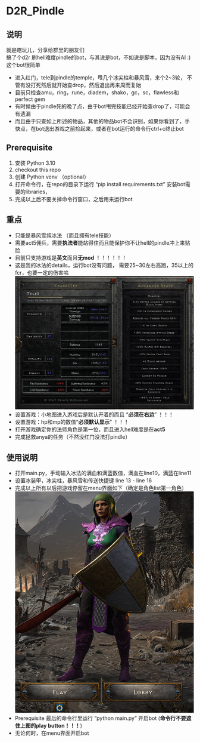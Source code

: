 # D2R_Pindle
## 说明
就是瞎玩儿，分享给群里的朋友们\
搞了个d2r 刷hell难度pindle的bot，与其说是bot，不如说是脚本，因为没有AI :)
这个bot很简单
* 进入红门，tele到pindle的temple，甩几个冰尖柱和暴风雪，来个2~3轮， 不管有没打死然后就开始查drop，然后退出再来周而复始
* 目前只检查amu，ring，rune，diadem，shako，gc，sc，flawless和perfect gem
* 有时候由于pindle死的晚了点，由于bot甩完技能已经开始查drop了，可能会有遗漏
* 而且由于只查如上所述的物品，其他的物品bot不会识别，如果你看到了，手快点，在bot退出游戏之前捡起来，或者在bot运行的命令行ctrl+c终止bot

## Prerequisite
1. 安装 Python 3.10
2. checkout this repo 
3. 创建 Python venv （optional） 
4. 打开命令行，在repo的目录下运行 “pip install requirements.txt” 安装bot需要的libraries， 
5. 完成以上后不要关掉命令行窗口，之后用来运行bot

## 重点
* 只能是暴风雪纯冰法 （而且拥有tele技能）
* 需要act5佣兵，需要**执法者**能站得住而且能保护你不让hell的pindle冲上来贴脸
* 目前只支持游戏是**英文**而且**无mod** ！！！！！！
* 这是我的冰法的details，运行bot没有问题， 需要25~30左右高跑，35以上的fcr，也要一定的伤害哈
![img.png](img.png)
* 设置游戏：小地图进入游戏后是默认开着的而且 “**必须在右边**” ！！！
* 设置游戏：hp和mp的数值“**必须默认显示**” ！！！
* 打开游戏确定你的法师角色是第一位，而且进入hell难度是在**act5**
* 完成拯救anya的任务（不然没红门没法打pindle）

## 使用说明
* 打开main.py，手动输入冰法的满血和满蓝数值，满血在line10，满蓝在line11
* 设置冰装甲，冰尖柱，暴风雪和传送快捷键 line 13 - line 16
* 完成以上所有以后把游戏停留在menu界面如下（确定是角色list第一角色）
![img_1.png](img_1.png)
* Prerequisite 最后的命令行里运行 “python main.py” 开启bot (**命令行不要遮住上图的play button！！！**)
* 无论何时，在menu界面开启bot
